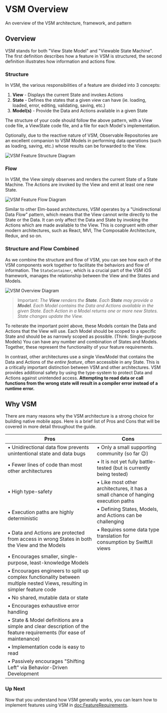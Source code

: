# VSM Overview

An overview of the VSM architecture, framework, and pattern

## Overview

VSM stands for both "View State Model" and "Viewable State Machine". The first definition describes how a feature in VSM is structured, the second definition illustrates how information and actions flow.

### Structure

In VSM, the various responsibilities of a feature are divided into 3 concepts:

1. **View** - Displays the current State and invokes Actions
1. **State** - Defines the states that a given view can have (ie. loading, loaded, error, editing, validating, saving, etc.)
1. **Model(s)** - Provide the Data and Actions available in a given State

The structure of your code should follow the above pattern, with a View code file, a ViewState code file, and a file for each Model's implementation.

Optionally, due to the reactive nature of VSM, Observable Repositories are an excellent companion to VSM Models in performing data operations (such as loading, saving, etc.) whose results can be forwarded to the View.

![VSM Feature Structure Diagram](vsm-structure.jpg)

### Flow

In VSM, the View simply observes and renders the current State of a State Machine. The Actions are invoked by the View and emit at least one new State.

![VSM Feature Flow Diagram](vsm-flow.jpg)

Similar to other Elm-based architectures, VSM operates by a "Unidirectional Data Flow" pattern, which means that the View cannot write directly to the State or the Data. It can only affect the Data and State by invoking the Actions which are made available to the View. This is congruent with other modern architectures, such as React, MVI, The Composable Architecture, Redux, and so on.

### Structure and Flow Combined

As we combine the structure and flow of VSM, you can see how each of the VSM components work together to facilitate the behaviors and flow of information. The ``StateContainer``, which is a crucial part of the VSM iOS framework, manages the relationship between the View and the States and Models.

![VSM Overview Diagram](vsm-diagram.png)

> Important: _The **View** renders the **State**. Each **State** may provide a **Model**. Each Model contains the Data and Actions available in the given State. Each Action in a Model returns one or more new States. State changes update the View._

To reiterate the important point above, these Models contain the Data and Actions that the View will use. Each Model should be scoped to a specific State and should be as narrowly scoped as possible. (Think: Single-purpose Models) You can have any number and combination of States and Models. Together, these represent the functionality of your feature requirements.

In contrast, other architectures use a single ViewModel that contains the Data and Actions of _the entire feature_, often accessible in any State. This is a critically important distinction between VSM and other architectures. VSM provides additional safety by using the type-system to protect Data and Actions against unintended access. **Attempting to read data or call functions from the wrong state will result in a compiler error instead of a runtime error.**

## Why VSM

There are many reasons why the VSM architecture is a strong choice for building native mobile apps. Here is a brief list of Pros and Cons that will be covered in more detail throughout the guide.

|Pros|Cons|
|-|-|
|• Unidirectional data flow prevents unintentional state and data bugs|• Only a small supporting community (so far 😉)|
|• Fewer lines of code than most other architectures|• It is not yet fully battle-tested (but is currently being tested)|
|• High type-safety|• Like most other architectures, it has a small chance of hanging execution paths|
|• Execution paths are highly deterministic|• Defining States, Models, and Actions can be challenging|
|• Data and Actions are protected from access in wrong States in both the View and the Models|• Requires some data type translation for consumption by SwiftUI views|
|• Encourages smaller, single-purpose, least-knowledge Models||
|• Encourages engineers to split up complex functionality between multiple nested Views, resulting in simpler feature code||
|• No shared, mutable data or state||
|• Encourages exhaustive error handling||
|• State & Model definitions are a simple and clear description of the feature requirements (for ease of maintenance)||
|• Implementation code is easy to read||
|• Passively encourages "Shifting Left" via Behavior-Driven Development||

### Up Next

Now that you understand how VSM generally works, you can learn how to implement features using VSM in <doc:FeatureRequirements>.
